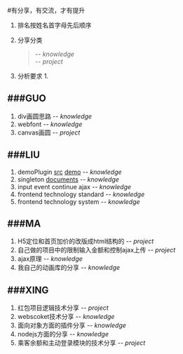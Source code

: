 #有分享，有交流，才有提升
	
1. 排名按姓名首字母先后顺序
2. 分享分类
 
	 > -- *knowledge*     
	 > -- *project*
	 
3. 分析要求
	1. 
	 
	 
###GUO
---

1. div画圆思路 -- *knowledge*2. webfont -- *knowledge*3. canvas画圆 -- *project*


###LIU
---

1. demoPlugin [src](demos/demoPlugin/demoPlugin.js) [demo](demos/demoPlugin/index.html) -- *knowledge*
2. singleton [documents](docs/singleton.md) -- *knowledge*
3. input event continue ajax -- *knowledge*
4. frontend technology standard -- *knowledge*
5. frontend technology system -- *knowledge*

###MA
---

1. H5定位和首页加价的改版成html结构的 -- *project*2. 自己做的项目中的限制输入金额和控制ajax上传 -- *project*3. ajax原理 -- *knowledge*4. 我自己的动画库的分享 -- *knowledge*

###XING
---

1. 红包项目逻辑技术分享 -- *project*2. webscoket技术分享 -- *knowledge*3. 面向对象方面的插件分享 -- *knowledge*4. nodejs方面的分享 -- *knowledge*5. 乘客余额和主动登录模块的技术分享 -- *project*